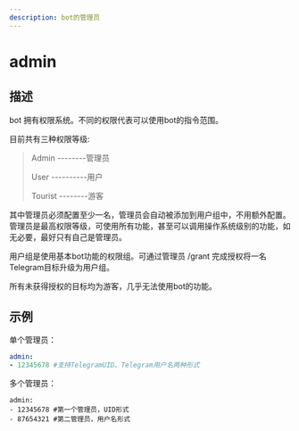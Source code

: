 ```yaml
---
description: bot的管理员
---
```


# admin

## 描述

bot 拥有权限系统。不同的权限代表可以使用bot的指令范围。

目前共有三种权限等级:&#x20;

> Admin --------管理员
>
> User ----------用户
>
> Tourist --------游客&#x20;

其中管理员必须配置至少一名，管理员会自动被添加到用户组中，不用额外配置。管理员是最高权限等级，可使用所有功能，甚至可以调用操作系统级别的功能，如无必要，最好只有自己是管理员。

用户组是使用基本bot功能的权限组。可通过管理员 /grant 完成授权将一名Telegram目标升级为用户组。

所有未获得授权的目标均为游客，几乎无法使用bot的功能。

## 示例

单个管理员：

```yaml
admin:
- 12345678 #支持TelegramUID、Telegram用户名两种形式
```

多个管理员：

```
admin:
- 12345678 #第一个管理员，UID形式
- 87654321 #第二管理员，用户名形式
```
